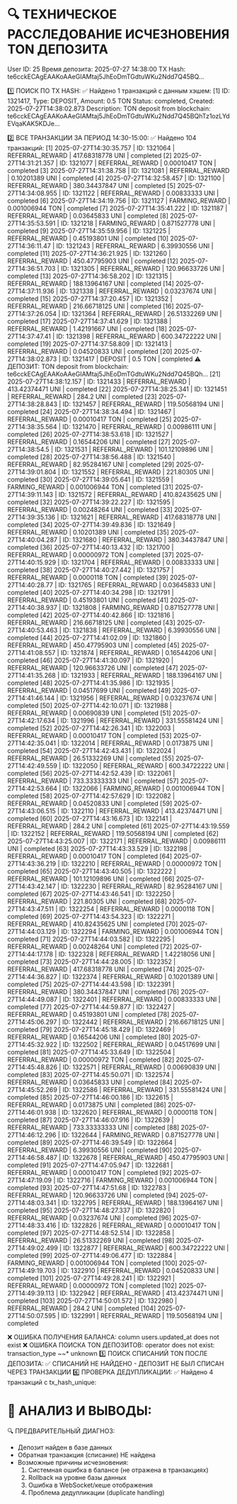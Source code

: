 🔍 ТЕХНИЧЕСКОЕ РАССЛЕДОВАНИЕ ИСЧЕЗНОВЕНИЯ TON ДЕПОЗИТА
============================================================
User ID: 25
Время депозита: 2025-07-27 14:38:00
TX Hash: te6cckECAgEAAKoAAeGIAMtaj5JhEoDmTGdtuWKu2Ndd7Q45BQ...

1️⃣ ПОИСК ПО TX HASH:
✅ Найдено 1 транзакций с данным хэшем:
   [1] ID: 1321417, Type: DEPOSIT, Amount: 0.5 TON
       Status: completed, Created: 2025-07-27T14:38:02.873
       Description: TON deposit from blockchain: te6cckECAgEAAKoAAeGIAMtaj5JhEoDmTGdtuWKu2Ndd7Q45BQhTz1ozLYdEVqaKAK5KDJe...

2️⃣ ВСЕ ТРАНЗАКЦИИ ЗА ПЕРИОД 14:30-15:00:
✅ Найдено 104 транзакций:
   [1] 2025-07-27T14:30:35.757 | ID: 1321064 | REFERRAL_REWARD | 417.68318778 UNI | completed
   [2] 2025-07-27T14:31:21.357 | ID: 1321077 | REFERRAL_REWARD | 0.00010417 TON | completed
   [3] 2025-07-27T14:31:38.758 | ID: 1321081 | REFERRAL_REWARD | 0.10201389 UNI | completed
   [4] 2025-07-27T14:32:58.457 | ID: 1321100 | REFERRAL_REWARD | 380.34437847 UNI | completed
   [5] 2025-07-27T14:34:08.955 | ID: 1321122 | REFERRAL_REWARD | 0.00833333 UNI | completed
   [6] 2025-07-27T14:34:19.756 | ID: 1321127 | FARMING_REWARD | 0.001006944 TON | completed
   [7] 2025-07-27T14:35:41.222 | ID: 1321187 | REFERRAL_REWARD | 0.03645833 UNI | completed
   [8] 2025-07-27T14:35:53.591 | ID: 1321218 | FARMING_REWARD | 0.871527778 UNI | completed
   [9] 2025-07-27T14:35:59.956 | ID: 1321225 | REFERRAL_REWARD | 0.45193801 UNI | completed
   [10] 2025-07-27T14:36:11.47 | ID: 1321243 | REFERRAL_REWARD | 6.39930556 UNI | completed
   [11] 2025-07-27T14:36:21.925 | ID: 1321260 | REFERRAL_REWARD | 450.47795903 UNI | completed
   [12] 2025-07-27T14:36:51.703 | ID: 1321305 | REFERRAL_REWARD | 120.96633726 UNI | completed
   [13] 2025-07-27T14:36:58.202 | ID: 1321315 | REFERRAL_REWARD | 188.13964167 UNI | completed
   [14] 2025-07-27T14:37:11.936 | ID: 1321338 | REFERRAL_REWARD | 0.03237674 UNI | completed
   [15] 2025-07-27T14:37:20.457 | ID: 1321352 | REFERRAL_REWARD | 216.66718125 UNI | completed
   [16] 2025-07-27T14:37:26.054 | ID: 1321364 | REFERRAL_REWARD | 26.51332269 UNI | completed
   [17] 2025-07-27T14:37:41.629 | ID: 1321388 | REFERRAL_REWARD | 1.42191667 UNI | completed
   [18] 2025-07-27T14:37:47.41 | ID: 1321398 | REFERRAL_REWARD | 600.34722222 UNI | completed
   [19] 2025-07-27T14:37:58.809 | ID: 1321413 | REFERRAL_REWARD | 0.04520833 UNI | completed
   [20] 2025-07-27T14:38:02.873 | ID: 1321417 | DEPOSIT | 0.5 TON | completed
       ⚠️  ДЕПОЗИТ: TON deposit from blockchain: te6cckECAgEAAKoAAeGIAMtaj5JhEoDmTGdtuWKu2Ndd7Q45BQh...
   [21] 2025-07-27T14:38:12.157 | ID: 1321433 | REFERRAL_REWARD | 413.42374471 UNI | completed
   [22] 2025-07-27T14:38:25.341 | ID: 1321451 | REFERRAL_REWARD | 284.2 UNI | completed
   [23] 2025-07-27T14:38:28.843 | ID: 1321457 | REFERRAL_REWARD | 119.50568194 UNI | completed
   [24] 2025-07-27T14:38:34.494 | ID: 1321467 | REFERRAL_REWARD | 0.00010417 TON | completed
   [25] 2025-07-27T14:38:35.564 | ID: 1321470 | REFERRAL_REWARD | 0.00986111 UNI | completed
   [26] 2025-07-27T14:38:53.618 | ID: 1321527 | REFERRAL_REWARD | 0.16544206 UNI | completed
   [27] 2025-07-27T14:38:54.5 | ID: 1321531 | REFERRAL_REWARD | 101.12109896 UNI | completed
   [28] 2025-07-27T14:38:56.488 | ID: 1321540 | REFERRAL_REWARD | 82.95284167 UNI | completed
   [29] 2025-07-27T14:39:01.804 | ID: 1321552 | REFERRAL_REWARD | 221.80305 UNI | completed
   [30] 2025-07-27T14:39:05.641 | ID: 1321559 | FARMING_REWARD | 0.001006944 TON | completed
   [31] 2025-07-27T14:39:11.143 | ID: 1321572 | REFERRAL_REWARD | 410.82435625 UNI | completed
   [32] 2025-07-27T14:39:22.227 | ID: 1321595 | REFERRAL_REWARD | 0.00248264 UNI | completed
   [33] 2025-07-27T14:39:35.136 | ID: 1321621 | REFERRAL_REWARD | 417.68318778 UNI | completed
   [34] 2025-07-27T14:39:49.836 | ID: 1321649 | REFERRAL_REWARD | 0.10201389 UNI | completed
   [35] 2025-07-27T14:40:04.287 | ID: 1321680 | REFERRAL_REWARD | 380.34437847 UNI | completed
   [36] 2025-07-27T14:40:13.432 | ID: 1321700 | REFERRAL_REWARD | 0.00000972 TON | completed
   [37] 2025-07-27T14:40:15.929 | ID: 1321704 | REFERRAL_REWARD | 0.00833333 UNI | completed
   [38] 2025-07-27T14:40:27.442 | ID: 1321757 | REFERRAL_REWARD | 0.0000118 TON | completed
   [39] 2025-07-27T14:40:28.77 | ID: 1321765 | REFERRAL_REWARD | 0.03645833 UNI | completed
   [40] 2025-07-27T14:40:34.298 | ID: 1321791 | REFERRAL_REWARD | 0.45193801 UNI | completed
   [41] 2025-07-27T14:40:38.937 | ID: 1321808 | FARMING_REWARD | 0.871527778 UNI | completed
   [42] 2025-07-27T14:40:42.866 | ID: 1321816 | REFERRAL_REWARD | 216.66718125 UNI | completed
   [43] 2025-07-27T14:40:53.463 | ID: 1321838 | REFERRAL_REWARD | 6.39930556 UNI | completed
   [44] 2025-07-27T14:41:02.09 | ID: 1321860 | REFERRAL_REWARD | 450.47795903 UNI | completed
   [45] 2025-07-27T14:41:08.557 | ID: 1321874 | REFERRAL_REWARD | 0.16544206 UNI | completed
   [46] 2025-07-27T14:41:30.097 | ID: 1321920 | REFERRAL_REWARD | 120.96633726 UNI | completed
   [47] 2025-07-27T14:41:35.268 | ID: 1321933 | REFERRAL_REWARD | 188.13964167 UNI | completed
   [48] 2025-07-27T14:41:35.986 | ID: 1321935 | REFERRAL_REWARD | 0.04517699 UNI | completed
   [49] 2025-07-27T14:41:46.144 | ID: 1321956 | REFERRAL_REWARD | 0.03237674 UNI | completed
   [50] 2025-07-27T14:42:10.071 | ID: 1321988 | REFERRAL_REWARD | 0.00690839 UNI | completed
   [51] 2025-07-27T14:42:17.634 | ID: 1321996 | REFERRAL_REWARD | 331.55581424 UNI | completed
   [52] 2025-07-27T14:42:26.341 | ID: 1322003 | REFERRAL_REWARD | 0.00010417 TON | completed
   [53] 2025-07-27T14:42:35.041 | ID: 1322014 | REFERRAL_REWARD | 0.0173875 UNI | completed
   [54] 2025-07-27T14:42:43.431 | ID: 1322024 | REFERRAL_REWARD | 26.51332269 UNI | completed
   [55] 2025-07-27T14:42:49.559 | ID: 1322050 | REFERRAL_REWARD | 600.34722222 UNI | completed
   [56] 2025-07-27T14:42:52.439 | ID: 1322061 | REFERRAL_REWARD | 733.33333333 UNI | completed
   [57] 2025-07-27T14:42:53.664 | ID: 1322066 | FARMING_REWARD | 0.001006944 TON | completed
   [58] 2025-07-27T14:42:57.629 | ID: 1322082 | REFERRAL_REWARD | 0.04520833 UNI | completed
   [59] 2025-07-27T14:43:06.515 | ID: 1322110 | REFERRAL_REWARD | 413.42374471 UNI | completed
   [60] 2025-07-27T14:43:16.673 | ID: 1322141 | REFERRAL_REWARD | 284.2 UNI | completed
   [61] 2025-07-27T14:43:19.559 | ID: 1322152 | REFERRAL_REWARD | 119.50568194 UNI | completed
   [62] 2025-07-27T14:43:25.007 | ID: 1322171 | REFERRAL_REWARD | 0.00986111 UNI | completed
   [63] 2025-07-27T14:43:33.529 | ID: 1322198 | REFERRAL_REWARD | 0.00010417 TON | completed
   [64] 2025-07-27T14:43:36.219 | ID: 1322210 | REFERRAL_REWARD | 0.00000972 TON | completed
   [65] 2025-07-27T14:43:40.505 | ID: 1322222 | REFERRAL_REWARD | 101.12109896 UNI | completed
   [66] 2025-07-27T14:43:42.147 | ID: 1322230 | REFERRAL_REWARD | 82.95284167 UNI | completed
   [67] 2025-07-27T14:43:46.541 | ID: 1322250 | REFERRAL_REWARD | 221.80305 UNI | completed
   [68] 2025-07-27T14:43:47.511 | ID: 1322254 | REFERRAL_REWARD | 0.0000118 TON | completed
   [69] 2025-07-27T14:43:54.323 | ID: 1322271 | REFERRAL_REWARD | 410.82435625 UNI | completed
   [70] 2025-07-27T14:44:03.129 | ID: 1322294 | FARMING_REWARD | 0.001006944 TON | completed
   [71] 2025-07-27T14:44:03.582 | ID: 1322295 | REFERRAL_REWARD | 0.00248264 UNI | completed
   [72] 2025-07-27T14:44:17.178 | ID: 1322328 | REFERRAL_REWARD | 1.42218056 UNI | completed
   [73] 2025-07-27T14:44:28.005 | ID: 1322352 | REFERRAL_REWARD | 417.68318778 UNI | completed
   [74] 2025-07-27T14:44:36.827 | ID: 1322374 | REFERRAL_REWARD | 0.10201389 UNI | completed
   [75] 2025-07-27T14:44:43.598 | ID: 1322391 | REFERRAL_REWARD | 380.34437847 UNI | completed
   [76] 2025-07-27T14:44:49.087 | ID: 1322401 | REFERRAL_REWARD | 0.00833333 UNI | completed
   [77] 2025-07-27T14:44:59.877 | ID: 1322427 | REFERRAL_REWARD | 0.45193801 UNI | completed
   [78] 2025-07-27T14:45:06.297 | ID: 1322442 | REFERRAL_REWARD | 216.66718125 UNI | completed
   [79] 2025-07-27T14:45:18.429 | ID: 1322469 | REFERRAL_REWARD | 0.16544206 UNI | completed
   [80] 2025-07-27T14:45:32.922 | ID: 1322502 | REFERRAL_REWARD | 0.04517699 UNI | completed
   [81] 2025-07-27T14:45:33.649 | ID: 1322504 | REFERRAL_REWARD | 0.00000972 TON | completed
   [82] 2025-07-27T14:45:48.826 | ID: 1322571 | REFERRAL_REWARD | 0.00690839 UNI | completed
   [83] 2025-07-27T14:45:50.071 | ID: 1322574 | REFERRAL_REWARD | 0.03645833 UNI | completed
   [84] 2025-07-27T14:45:52.269 | ID: 1322586 | REFERRAL_REWARD | 331.55581424 UNI | completed
   [85] 2025-07-27T14:46:00.186 | ID: 1322615 | REFERRAL_REWARD | 0.0173875 UNI | completed
   [86] 2025-07-27T14:46:01.938 | ID: 1322620 | REFERRAL_REWARD | 0.0000118 TON | completed
   [87] 2025-07-27T14:46:07.916 | ID: 1322639 | REFERRAL_REWARD | 733.33333333 UNI | completed
   [88] 2025-07-27T14:46:12.296 | ID: 1322644 | FARMING_REWARD | 0.871527778 UNI | completed
   [89] 2025-07-27T14:46:39.549 | ID: 1322664 | REFERRAL_REWARD | 6.39930556 UNI | completed
   [90] 2025-07-27T14:46:58.487 | ID: 1322678 | REFERRAL_REWARD | 450.47795903 UNI | completed
   [91] 2025-07-27T14:47:05.947 | ID: 1322681 | REFERRAL_REWARD | 0.00010417 TON | completed
   [92] 2025-07-27T14:47:19.09 | ID: 1322716 | FARMING_REWARD | 0.001006944 TON | completed
   [93] 2025-07-27T14:47:51.68 | ID: 1322783 | REFERRAL_REWARD | 120.96633726 UNI | completed
   [94] 2025-07-27T14:48:03.341 | ID: 1322795 | REFERRAL_REWARD | 188.13964167 UNI | completed
   [95] 2025-07-27T14:48:27.337 | ID: 1322820 | REFERRAL_REWARD | 0.03237674 UNI | completed
   [96] 2025-07-27T14:48:33.416 | ID: 1322826 | REFERRAL_REWARD | 0.00010417 TON | completed
   [97] 2025-07-27T14:48:52.514 | ID: 1322858 | REFERRAL_REWARD | 26.51332269 UNI | completed
   [98] 2025-07-27T14:49:02.499 | ID: 1322877 | REFERRAL_REWARD | 600.34722222 UNI | completed
   [99] 2025-07-27T14:49:06.477 | ID: 1322884 | FARMING_REWARD | 0.001006944 TON | completed
   [100] 2025-07-27T14:49:19.703 | ID: 1322910 | REFERRAL_REWARD | 0.04520833 UNI | completed
   [101] 2025-07-27T14:49:28.241 | ID: 1322921 | REFERRAL_REWARD | 0.00000972 TON | completed
   [102] 2025-07-27T14:49:39.113 | ID: 1322942 | REFERRAL_REWARD | 413.42374471 UNI | completed
   [103] 2025-07-27T14:50:01.572 | ID: 1322980 | REFERRAL_REWARD | 284.2 UNI | completed
   [104] 2025-07-27T14:50:07.595 | ID: 1322991 | REFERRAL_REWARD | 119.50568194 UNI | completed

❌ ОШИБКА ПОЛУЧЕНИЯ БАЛАНСА: column users.updated_at does not exist
❌ ОШИБКА ПОИСКА TON ДЕПОЗИТОВ: operator does not exist: transaction_type ~~* unknown
5️⃣ ПОИСК СПИСАНИЙ TON ПОСЛЕ ДЕПОЗИТА:
✅ СПИСАНИЙ НЕ НАЙДЕНО - ДЕПОЗИТ НЕ БЫЛ СПИСАН ЧЕРЕЗ ТРАНЗАКЦИИ
6️⃣ ПРОВЕРКА ДЕДУПЛИКАЦИИ:
✅ Найдено 4 транзакций с tx_hash_unique:

🎯 АНАЛИЗ И ВЫВОДЫ:
========================================
🔍 ПРЕДВАРИТЕЛЬНЫЙ ДИАГНОЗ:
   - Депозит найден в базе данных
   - Обратная транзакция (списание) НЕ найдена
   - Возможные причины исчезновения:
     1. Системная ошибка в балансе (не отражена в транзакциях)
     2. Rollback на уровне базы данных
     3. Ошибка в WebSocket/кеше отображения
     4. Проблема дедупликации (duplicate handling)